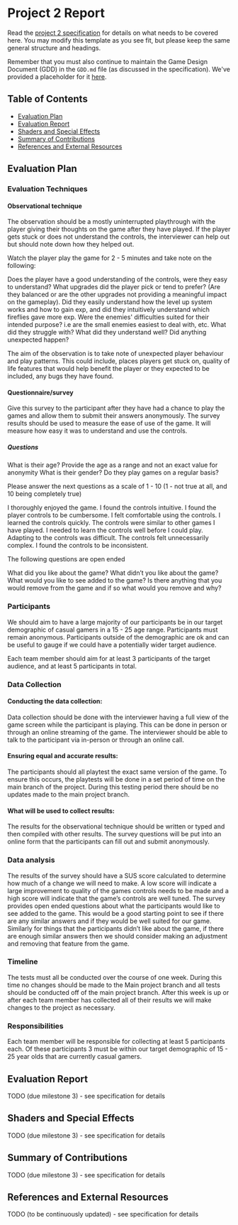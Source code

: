 # Project 2 Report

Read the [project 2
specification](https://github.com/feit-comp30019/project-2-specification) for
details on what needs to be covered here. You may modify this template as you see fit, but please
keep the same general structure and headings.

Remember that you must also continue to maintain the Game Design Document (GDD)
in the `GDD.md` file (as discussed in the specification). We've provided a
placeholder for it [here](GDD.md).

## Table of Contents

- [Evaluation Plan](#evaluation-plan)
- [Evaluation Report](#evaluation-report)
- [Shaders and Special Effects](#shaders-and-special-effects)
- [Summary of Contributions](#summary-of-contributions)
- [References and External Resources](#references-and-external-resources)

## Evaluation Plan

### Evaluation Techniques

#### Observational technique

The observation should be a mostly uninterrupted playthrough with the player giving their thoughts on the game after they have played. 
If the player gets stuck or does not understand the controls, the interviewer can help out but should note down how they helped out.

Watch the player play the game for 2 - 5 minutes and take note on the following:

Does the player have a good understanding of the controls, were they easy to understand?
What upgrades did the player pick or tend to prefer? (Are they balanced or are the other upgrades not providing a meaningful impact on the gameplay).
Did they easily understand how the level up system works and how to gain exp, and did they intuitively understand which fireflies gave more exp.
Were the enemies' difficulties suited for their intended purpose? i.e are the small enemies easiest to deal with, etc.
What did they struggle with?
What did they understand well?
Did anything unexpected happen?

The aim of the observation is to take note of unexpected player behaviour and play patterns. This could include, places players get stuck on, quality of life features that would help benefit the player or they expected to be included, any bugs they have found.

#### Questionnaire/survey

Give this survey to the participant after they have had a chance to play the games and allow them to submit their answers anonymously.
The survey results should be used to measure the ease of use of the game. It will measure how easy it was to understand and use the controls.

##### Questions 

What is their age? Provide the age as a range and not an exact value for anonymity
What is their gender?
Do they play games on a regular basis?

Please answer the next questions as a scale of 1 - 10 (1 - not true at all, and 10 being completely true)

I thoroughly enjoyed the game.
I found the controls intuitive.
I found the player controls to be cumbersome.
I felt comfortable using the controls.
I learned the controls quickly.
The controls were similar to other games I have played.
I needed to learn the controls well before I could play.
Adapting to the controls was difficult.
The controls felt unnecessarily complex.
I found the controls to be inconsistent.

The following questions are open ended

What did you like about the game?
What didn’t you like about the game?
What would you like to see added to the game?
Is there anything that you would remove from the game and if so what would you remove and why?

### Participants

We should aim to have a large majority of our participants be in our target demographic of casual gamers in a 15 - 25 age range. Participants must remain anonymous. Participants outside of the demographic are ok and can be useful to gauge if we could have a potentially wider target audience.

Each team member should aim for at least 3 participants of the target audience, and at least 5 participants in total.

### Data Collection

#### Conducting the data collection:

Data collection should be done with the interviewer having a full view of the game screen while the participant is playing. This can be done in person or through an online streaming of the game. The interviewer should be able to talk to the participant via in-person or through an online call.

#### Ensuring equal and accurate results:

The participants should all playtest the exact same version of the game. To ensure this occurs, the playtests will be done in a set period of time on the main branch of the project. During this testing period there should be no updates made to the main project branch.

#### What will be used to collect results:

The results for the observational technique should be written or typed and then compiled with other results.
The survey questions will be put into an online form that the participants can fill out and submit anonymously.

### Data analysis

The results of the survey should have a SUS score calculated to determine how much of a change we will need to make. A low score will indicate a large improvement to quality of the games controls needs to be made and a high score will indicate that the game’s controls are well tuned.
The survey provides open ended questions about what the participants would like to see added to the game. This would be a good starting point to see if there are any similar answers and if they would be well suited for our game. Similarly for things that the participants didn’t like about the game, if there are enough similar answers then we should consider making an adjustment and removing that feature from the game.

### Timeline

The tests must all be conducted over the course of one week. During this time no changes should be made to the Main project branch and all tests should be conducted off of the main project branch. After this week is up or after each team member has collected all of their results we will make changes to the project as necessary.

### Responsibilities

Each team member will be responsible for collecting at least 5 participants each. Of these participants 3 must be within our target demographic of 15 - 25 year olds that are currently casual gamers.


## Evaluation Report

TODO (due milestone 3) - see specification for details

## Shaders and Special Effects

TODO (due milestone 3) - see specification for details

## Summary of Contributions

TODO (due milestone 3) - see specification for details

## References and External Resources

TODO (to be continuously updated) - see specification for details
